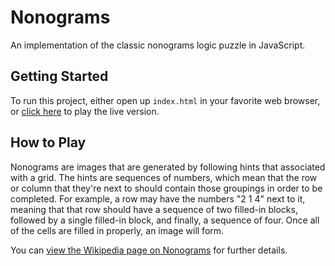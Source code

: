 # Nonograms

An implementation of the classic nonograms logic puzzle in JavaScript.

## Getting Started

To run this project, either open up `index.html` in your favorite web browser, or [click here](https://slancio.github.io/nonograms/) to play the live version.

## How to Play

Nonograms are images that are generated by following hints that associated with a grid. The hints are sequences of numbers, which mean that the row or column that they're next to should contain those groupings in order to be completed. For example, a row may have the numbers "2 1 4" next to it, meaning that that row should have a sequence of two filled-in blocks, followed by a single filled-in block, and finally, a sequence of four. Once all of the cells are filled in properly, an image will form.

You can [view the Wikipedia page on Nonograms](https://en.wikipedia.org/wiki/Nonogram) for further details.

